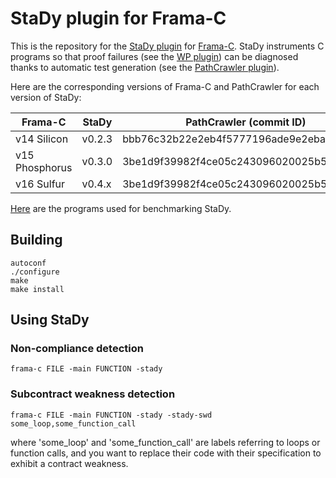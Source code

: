 
# StaDy plugin for Frama-C

This is the repository for the [StaDy plugin](http://gpetiot.github.io/stady.html) for [Frama-C](http://www.frama-c.com/).
StaDy instruments C programs so that proof failures (see the [WP plugin](http://www.frama-c.com/wp.html)) can be diagnosed thanks to automatic test generation (see the [PathCrawler plugin](http://www.frama-c.com/pathcrawler.html)).

Here are the corresponding versions of Frama-C and PathCrawler for each version of StaDy:

| Frama-C        |  StaDy   | PathCrawler (commit ID)                  |
| -------------- | -------- | ---------------------------------------- |
| v14 Silicon    |  v0.2.3  | bbb76c32b22e2eb4f5777196ade9e2eba2c2ad66 |
| v15 Phosphorus |  v0.3.0  | 3be1d9f39982f4ce05c243096020025b5c1d0aec |
| v16 Sulfur     |  v0.4.x  | 3be1d9f39982f4ce05c243096020025b5c1d0aec |

[Here](https://github.com/gpetiot/StaDy) are the programs used for benchmarking StaDy.


## Building

    autoconf
    ./configure
    make
    make install


## Using StaDy

### Non-compliance detection

    frama-c FILE -main FUNCTION -stady

### Subcontract weakness detection

    frama-c FILE -main FUNCTION -stady -stady-swd some_loop,some_function_call

where 'some_loop' and 'some_function_call' are labels referring to loops or
function calls, and you want to replace their code with their specification to
exhibit a contract weakness.
